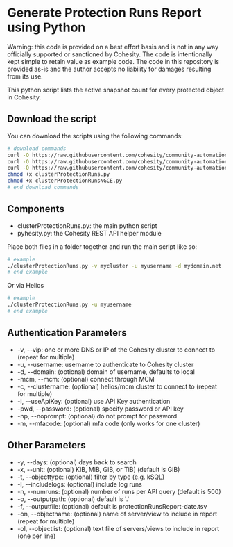 # Generate Protection Runs Report using Python

Warning: this code is provided on a best effort basis and is not in any way officially supported or sanctioned by Cohesity. The code is intentionally kept simple to retain value as example code. The code in this repository is provided as-is and the author accepts no liability for damages resulting from its use.

This python script lists the active snapshot count for every protected object in Cohesity.

## Download the script

You can download the scripts using the following commands:

```bash
# download commands
curl -O https://raw.githubusercontent.com/cohesity/community-automation-samples/main/reports/python/clusterProtectionRuns/clusterProtectionRuns.py
curl -O https://raw.githubusercontent.com/cohesity/community-automation-samples/main/reports/python/clusterProtectionRuns/clusterProtectionRunsNGCE.py
curl -O https://raw.githubusercontent.com/cohesity/community-automation-samples/main/python/pyhesity.py
chmod +x clusterProtectionRuns.py
chmod +x clusterProtectionRunsNGCE.py
# end download commands
```

## Components

* clusterProtectionRuns.py: the main python script
* pyhesity.py: the Cohesity REST API helper module

Place both files in a folder together and run the main script like so:

```bash
# example
./clusterProtectionRuns.py -v mycluster -u myusername -d mydomain.net
# end example
```

Or via Helios

```bash
# example
./clusterProtectionRuns.py -u myusername
# end example
```

## Authentication Parameters

* -v, --vip: one or more DNS or IP of the Cohesity cluster to connect to (repeat for multiple)
* -u, --username: username to authenticate to Cohesity cluster
* -d, --domain: (optional) domain of username, defaults to local
* -mcm, --mcm: (optional) connect through MCM
* -c, --clustername: (optional) helios/mcm cluster to connect to (repeat for multiple)
* -i, --useApiKey: (optional) use API Key authentication
* -pwd, --password: (optional) specify password or API key
* -np, --noprompt: (optional) do not prompt for password
* -m, --mfacode: (optional) mfa code (only works for one cluster)

## Other Parameters

* -y, --days: (optional) days back to search
* -x, --unit: (optional) KiB, MiB, GiB, or TiB] (default is GiB)
* -t, --objecttype: (optional) filter by type (e.g. kSQL)
* -l, --includelogs: (optional) include log runs
* -n, --numruns: (optional) number of runs per API query (default is 500)
* -o, --outputpath: (optional) default is '.'
* -f, --outputfile: (optional) default is protectionRunsReport-date.tsv
* -on, --objectname: (optional) name of server/view to include in report (repeat for multiple)
* -ol, --objectlist: (optional) text file of servers/views to include in report (one per line)
